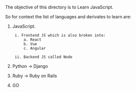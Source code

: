 The objective of this directory is to Learn JavaScript.

So for context the list of languages and derivates to learn are:
1. JavaScript.

        i. Frontend JS which is also broken into:
            a. React
            b. Vue 
            c. Angular

        ii. Backend JS called Node

2. Python -> Django

3. Ruby -> Ruby on Rails

4. GO
